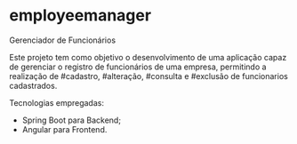 # employeemanager
Gerenciador de Funcionários

Este projeto tem como objetivo o desenvolvimento de uma aplicação capaz de gerenciar o registro de funcionários de uma empresa, permitindo a realização de #cadastro, #alteração, #consulta e #exclusão de funcionarios cadastrados.

Tecnologias empregadas:  
* Spring Boot para Backend;  
* Angular para Frontend.
